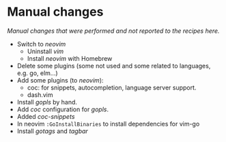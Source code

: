 # Manual changes

_Manual changes that were performed and not reported to the recipes here._

- Switch to *neovim*
  - Uninstall *vim*
  - Install *neovim* with Homebrew
- Delete some plugins (some not used and some related to languages, e.g. go, elm...)
- Add some plugins (to *neovim*):
  - coc: for snippets, autocompletion, language server support.
  - dash.vim
- Install *gopls* by hand.
- Add *coc* configuration for *gopls*.
- Added *coc-snippets*
- In neovim `:GoInstallBinaries` to install dependencies for vim-go
- Install *gotags* and *tagbar*
